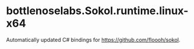 
# bottlenoselabs.Sokol.runtime.linux-x64

Automatically updated C# bindings for https://github.com/floooh/sokol.